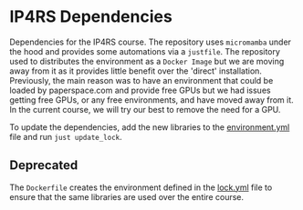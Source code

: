 # IP4RS Dependencies

Dependencies for the IP4RS course.
The repository uses `micromamba` under the hood and provides some automations via a `justfile`.
The repository used to distributes the environment as a `Docker Image` but we are moving away from it as it provides little benefit over the
'direct' installation.
Previously, the main reason was to have an environment that could be loaded by paperspace.com and provide free GPUs but we had issues getting
free GPUs, or any free environments, and have moved away from it.
In the current course, we will try our best to remove the need for a GPU.

To update the dependencies, add the new libraries to the [environment.yml](./environment.yml) file and run `just update_lock`.

## Deprecated
The `Dockerfile` creates the environment defined in the [lock.yml](./lock.yml) file to ensure that the same libraries are used over the entire course.
